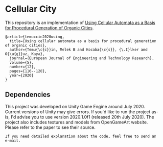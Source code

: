# Cellular City

This repository is an implementation of [Using Cellular Automata as a Basis for Procedural Generation of Organic Cities](https://www.ej-eng.org/index.php/ejeng/article/view/2293).
```
@article{temuccin2020using,
  title={Using cellular automata as a basis for procedural generation of organic cities},
  author={Temu{\c{c}}in, Melek B and Kocaba{\c{s}}, {\.I}lker and O{\u{g}}uz, Kaya},
  journal={European Journal of Engineering and Technology Research},
  volume={5},
  number={12},
  pages={116--120},
  year={2020}
}
```

## Dependencies
This project was developed on Unity Game Engine around July 2020. Current versions of Unity may give errors. If you'd like to run the project as-is, I'd advise you to use version 2020.1.0f1 (released 20th July 2020).
The project also includes textures and models from OpenGameArt website. Please refer to the paper to see their source.
```
If you need detailed explanation about the code, feel free to send an e-mail.



